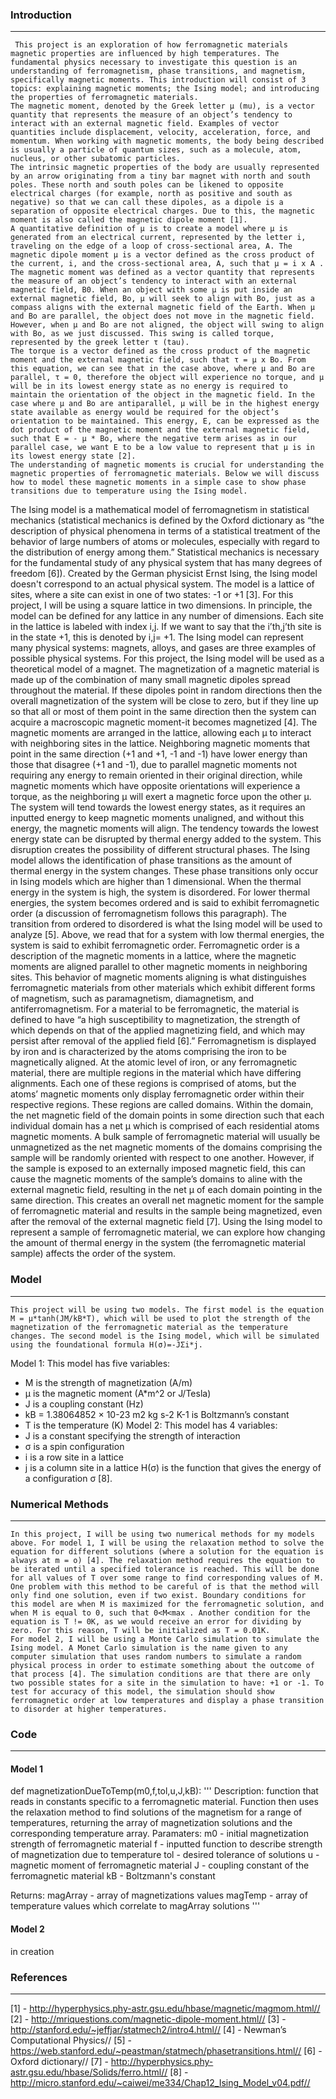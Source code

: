 ### Introduction
----------------
     This project is an exploration of how ferromagnetic materials magnetic properties are influenced by high temperatures. The fundamental physics necessary to investigate this question is an understanding of ferromagnetism, phase transitions, and magnetism, specifically magnetic moments. This introduction will consist of 3 topics: explaining magnetic moments; the Ising model; and introducing the properties of ferromagnetic materials.
    The magnetic moment, denoted by the Greek letter µ (mu), is a vector quantity that represents the measure of an object’s tendency to interact with an external magnetic field. Examples of vector quantities include displacement, velocity, acceleration, force, and momentum. When working with magnetic moments, the body being described is usually a particle of quantum sizes, such as a molecule, atom, nucleus, or other subatomic particles.
    The intrinsic magnetic properties of the body are usually represented by an arrow originating from a tiny bar magnet with north and south poles. These north and south poles can be likened to opposite electrical charges (for example, north as positive and south as negative) so that we can call these dipoles, as a dipole is a separation of opposite electrical charges. Due to this, the magnetic moment is also called the magnetic dipole moment [1]. 
    A quantitative definition of µ is to create a model where µ is generated from an electrical current, represented by the letter i, traveling on the edge of a loop of cross-sectional area, A. The magnetic dipole moment µ is a vector defined as the cross product of the current, i, and the cross-sectional area, A, such that µ = i x A . 
    The magnetic moment was defined as a vector quantity that represents the measure of an object’s tendency to interact with an external magnetic field, B0. When an object with some µ is put inside an external magnetic field, Bo, µ will seek to align with Bo, just as a compass aligns with the external magnetic field of the Earth. When µ and Bo are parallel, the object does not move in the magnetic field. However, when µ and Bo are not aligned, the object will swing to align with Bo, as we just discussed. This swing is called torque, represented by the greek letter τ (tau). 
    The torque is a vector defined as the cross product of the magnetic moment and the external magnetic field, such that τ = µ x Bo. From this equation, we can see that in the case above, where µ and Bo are parallel, τ = 0, therefore the object will experience no torque, and µ will be in its lowest energy state as no energy is required to maintain the orientation of the object in the magnetic field. In the case where µ and Bo are antiparallel, µ will be in the highest energy state available as energy would be required for the object’s orientation to be maintained. This energy, E, can be expressed as the dot product of the magnetic moment and the external magnetic field, such that E = - µ * Bo, where the negative term arises as in our parallel case, we want E to be a low value to represent that µ is in its lowest energy state [2].
    The understanding of magnetic moments is crucial for understanding the magnetic properties of ferromagnetic materials. Below we will discuss how to model these magnetic moments in a simple case to show phase transitions due to temperature using the Ising model. 
The Ising model is a mathematical model of ferromagnetism in statistical mechanics (statistical mechanics is defined by the Oxford dictionary as “the description of physical phenomena in terms of a statistical treatment of the behavior of large numbers of atoms or molecules, especially with regard to the distribution of energy among them.” Statistical mechanics is necessary for the fundamental study of any physical system that has many degrees of freedom [6]). Created by the German physicist Ernst Ising, the Ising model doesn't correspond to an actual physical system. The model is a lattice of sites, where a site can exist in one of two states: -1 or +1 [3]. For this project, I will be using a square lattice in two dimensions. In principle, the model can be defined for any lattice in any number of dimensions. Each site in the lattice is labeled with index i,j. If we want to say that the i’th,j’th site is in the state +1, this is denoted by i,j= +1. 
    The Ising model can represent many physical systems: magnets, alloys, and gases are three examples of possible physical systems. 
For this project, the Ising model will be used as a theoretical model of a magnet. The magnetization of a magnetic material is made up of the combination of many small magnetic dipoles spread throughout the material. If these dipoles point in random directions then the overall magnetization of the system will be close to zero, but if they line up so that all or most of them point in the same direction then the system can acquire a macroscopic magnetic moment-it becomes magnetized [4]. 
    The magnetic moments are arranged in the lattice, allowing each µ to interact with neighboring sites in the lattice. Neighboring magnetic moments that point in the same direction (+1 and +1, -1 and -1) have lower energy than those that disagree (+1 and -1), due to parallel magnetic moments not requiring any energy to remain oriented in their original direction, while magnetic moments which have opposite orientations will experience a torque, as the neighboring µ will exert a magnetic force upon the other µ. The system will tend towards the lowest energy states, as it requires an inputted energy to keep magnetic moments unaligned, and without this energy, the magnetic moments will align.
    The tendency towards the lowest energy state can be disrupted by thermal energy added to the system. This disruption creates the possibility of different structural phases. The Ising model allows the identification of phase transitions as the amount of thermal energy in the system changes. These phase transitions only occur in Ising models which are higher than 1 dimensional. When the thermal energy in the system is high, the system is disordered. For lower thermal energies, the system becomes ordered and is said to exhibit ferromagnetic order (a discussion of ferromagnetism follows this paragraph). The transition from ordered to disordered is what the Ising model will be used to analyze [5].
	  Above, we read that for a system with low thermal energies, the system is said to exhibit ferromagnetic order. Ferromagnetic order is a description of the magnetic moments in a lattice, where the magnetic moments are aligned parallel to other magnetic moments in neighboring sites. This behavior of magnetic moments aligning is what distinguishes ferromagnetic materials from other materials which exhibit different forms of magnetism, such as paramagnetism, diamagnetism, and antiferromagnetism. 
	  For a material to be ferromagnetic, the material is defined to have “a high susceptibility to magnetization, the strength of which depends on that of the applied magnetizing field, and which may persist after removal of the applied field [6].” Ferromagnetism is displayed by iron and is characterized by the atoms comprising the iron to be magnetically aligned. 
    At the atomic level of iron, or any ferromagnetic material, there are multiple regions in the material which have differing alignments. Each one of these regions is comprised of atoms, but the atoms’ magnetic moments only display ferromagnetic order within their respective regions. These regions are called domains. 
    Within the domain, the net magnetic field of the domain points in some direction such that each individual domain has a net µ which is comprised of each residential atoms magnetic moments. A bulk sample of ferromagnetic material will usually be unmagnetized as the net magnetic moments of the domains comprising the sample will be randomly oriented with respect to one another. However, if the sample is exposed to an externally imposed magnetic field, this can cause the magnetic moments of the sample’s domains to aline with the external magnetic field, resulting in the net µ of each domain pointing in the same direction. This creates an overall net magnetic moment for the sample of ferromagnetic material and results in the sample being magnetized, even after the removal of the external magnetic field [7]. 
    Using the Ising model to represent a sample of ferromagnetic material, we can explore how changing the amount of thermal energy in the system (the ferromagnetic material sample) affects the order of the system. 

### Model
---------
    This project will be using two models. The first model is the equation M = µ*tanh(JM/kB*T), which will be used to plot the strength of the magnetization of the ferromagnetic material as the temperature changes. The second model is the Ising model, which will be simulated using the foundational formula H(σ)=-JΣi*j. 
Model 1: This model has five variables:
- M is the strength of magnetization (A/m)
- µ is the magnetic moment (A*m^2 or J/Tesla)
- J is a coupling constant (Hz)
- kB = 1.38064852 × 10-23 m2 kg s-2 K-1 is Boltzmann’s constant
- T is the temperature (K)
Model 2: This model has 4 variables:
- J is a constant specifying the strength of interaction
- σ is a spin configuration
- i is a row site in a lattice
- j is a column site in a lattice
H(σ) is the function that gives the energy of a configuration σ [8].

### Numerical Methods
---------------------
    In this project, I will be using two numerical methods for my models above. For model 1, I will be using the relaxation method to solve the equation for different solutions (where a solution for the equation is always at m = o) [4]. The relaxation method requires the equation to be iterated until a specified tolerance is reached. This will be done for all values of T over some range to find corresponding values of M. One problem with this method to be careful of is that the method will only find one solution, even if two exist. Boundary conditions for this model are when M is maximized for the ferromagnetic solution, and when M is equal to 0, such that 0<M<max . Another condition for the equation is T != 0K, as we would receive an error for dividing by zero. For this reason, T will be initialized as T = 0.01K.
    For model 2, I will be using a Monte Carlo simulation to simulate the Ising model. A Monet Carlo simulation is the name given to any computer simulation that uses random numbers to simulate a random physical process in order to estimate something about the outcome of that process [4]. The simulation conditions are that there are only two possible states for a site in the simulation to have: +1 or -1. To test for accuracy of this model, the simulation should show ferromagnetic order at low temperatures and display a phase transition to disorder at higher temperatures. 
    
    
### Code
--------
#### Model 1
def magnetizationDueToTemp(m0,f,tol,u,J,kB):
    '''
    Description: function that reads in constants specific to a ferromagnetic material. Function then uses the relaxation method to find                  solutions of the magnetism for a range of temperatures, returning the array of magnetization solutions and the                          corresponding temperature array.
    Paramaters: m0  - initial magnetization strength of ferromagnetic material
                f   - inputted function to describe strength of magnetization due to temperature
                tol - desired tolerance of solutions
                u   - magnetic moment of ferromagnetic material
                J   - coupling constant of the ferromagnetic material
                kB  - Boltzmann's constant
                
   Returns: magArray - array of magnetizations values
            magTemp  - array of temperature values which correlate to magArray solutions
   '''

#### Model 2
in creation
    
### References
--------------
[1] - http://hyperphysics.phy-astr.gsu.edu/hbase/magnetic/magmom.html//
[2] - http://mriquestions.com/magnetic-dipole-moment.html//
[3] - http://stanford.edu/~jeffjar/statmech2/intro4.html//
[4] - Newman’s Computational Physics//
[5] - https://web.stanford.edu/~peastman/statmech/phasetransitions.html//
[6] - Oxford dictionary//
[7] - http://hyperphysics.phy-astr.gsu.edu/hbase/Solids/ferro.html//
[8] - http://micro.stanford.edu/~caiwei/me334/Chap12_Ising_Model_v04.pdf//
